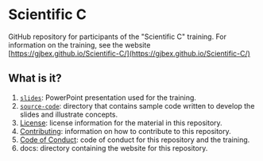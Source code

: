 # Scientific C

GitHub repository for participants of the "Scientific C" training. For
information on the training, see the website
[https://gjbex.github.io/Scientific-C/](https://gjbex.github.io/Scientific-C/)


## What is it?

1. [`slides`](slides/): PowerPoint presentation used for the training.
1. [`source-code`](source-code): directory that contains sample code written to
   develop the slides and illustrate concepts.
1. [License](LICENSE): license information for the material in this repository.
1. [Contributing](CONTRIBUTING.md): information on how to contribute to this
   repository.
1. [Code of Conduct](CODE_OF_CONDUCT.md): code of conduct for this repository
   and the training.
1. docs: directory containing the website for this repository.
